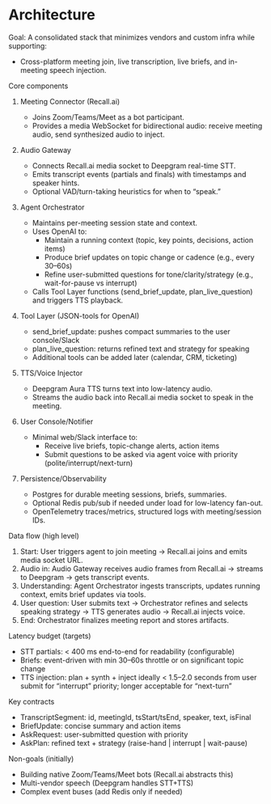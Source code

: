 # Architecture

Goal: A consolidated stack that minimizes vendors and custom infra while supporting:
- Cross-platform meeting join, live transcription, live briefs, and in-meeting speech injection.

Core components
1) Meeting Connector (Recall.ai)
   - Joins Zoom/Teams/Meet as a bot participant.
   - Provides a media WebSocket for bidirectional audio: receive meeting audio, send synthesized audio to inject.

2) Audio Gateway
   - Connects Recall.ai media socket to Deepgram real-time STT.
   - Emits transcript events (partials and finals) with timestamps and speaker hints.
   - Optional VAD/turn-taking heuristics for when to “speak.”

3) Agent Orchestrator
   - Maintains per-meeting session state and context.
   - Uses OpenAI to:
     - Maintain a running context (topic, key points, decisions, action items)
     - Produce brief updates on topic change or cadence (e.g., every 30–60s)
     - Refine user-submitted questions for tone/clarity/strategy (e.g., wait-for-pause vs interrupt)
   - Calls Tool Layer functions (send_brief_update, plan_live_question) and triggers TTS playback.

4) Tool Layer (JSON-tools for OpenAI)
   - send_brief_update: pushes compact summaries to the user console/Slack
   - plan_live_question: returns refined text and strategy for speaking
   - Additional tools can be added later (calendar, CRM, ticketing)

5) TTS/Voice Injector
   - Deepgram Aura TTS turns text into low-latency audio.
   - Streams the audio back into Recall.ai media socket to speak in the meeting.

6) User Console/Notifier
   - Minimal web/Slack interface to:
     - Receive live briefs, topic-change alerts, action items
     - Submit questions to be asked via agent voice with priority (polite/interrupt/next-turn)

7) Persistence/Observability
   - Postgres for durable meeting sessions, briefs, summaries.
   - Optional Redis pub/sub if needed under load for low-latency fan-out.
   - OpenTelemetry traces/metrics, structured logs with meeting/session IDs.

Data flow (high level)
1. Start: User triggers agent to join meeting → Recall.ai joins and emits media socket URL.
2. Audio in: Audio Gateway receives audio frames from Recall.ai → streams to Deepgram → gets transcript events.
3. Understanding: Agent Orchestrator ingests transcripts, updates running context, emits brief updates via tools.
4. User question: User submits text → Orchestrator refines and selects speaking strategy → TTS generates audio → Recall.ai injects voice.
5. End: Orchestrator finalizes meeting report and stores artifacts.

Latency budget (targets)
- STT partials: < 400 ms end-to-end for readability (configurable)
- Briefs: event-driven with min 30–60s throttle or on significant topic change
- TTS injection: plan + synth + inject ideally < 1.5–2.0 seconds from user submit for “interrupt” priority; longer acceptable for “next-turn”

Key contracts
- TranscriptSegment: id, meetingId, tsStart/tsEnd, speaker, text, isFinal
- BriefUpdate: concise summary and action items
- AskRequest: user-submitted question with priority
- AskPlan: refined text + strategy (raise-hand | interrupt | wait-pause)

Non-goals (initially)
- Building native Zoom/Teams/Meet bots (Recall.ai abstracts this)
- Multi-vendor speech (Deepgram handles STT+TTS)
- Complex event buses (add Redis only if needed)
